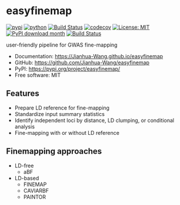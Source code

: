 # easyfinemap


[![pypi](https://img.shields.io/pypi/v/easyfinemap.svg)](https://pypi.org/project/easyfinemap/)
[![python](https://img.shields.io/pypi/pyversions/easyfinemap.svg)](https://pypi.org/project/easyfinemap/)
[![Build Status](https://github.com/Jianhua-Wang/easyfinemap/actions/workflows/dev.yml/badge.svg)](https://github.com/Jianhua-Wang/easyfinemap/actions/workflows/dev.yml)
[![codecov](https://codecov.io/gh/Jianhua-Wang/easyfinemap/branch/main/graphs/badge.svg)](https://codecov.io/github/Jianhua-Wang/easyfinemap)
[![License: MIT](https://img.shields.io/badge/License-MIT-yellow.svg)](https://opensource.org/licenses/MIT)
[![PyPI download month](https://img.shields.io/pypi/dm/easyfinemap.svg)](https://pypi.org/project/easyfinemap/)
[![Build Status](https://github.com/Jianhua-Wang/easyfinemap/actions/workflows/python-package-conda.yml/badge.svg)](https://github.com/Jianhua-Wang/easyfinemap/actions/workflows/python-package-conda.yml)


user-friendly pipeline for GWAS fine-mapping


* Documentation: <https://Jianhua-Wang.github.io/easyfinemap>
* GitHub: <https://github.com/Jianhua-Wang/easyfinemap>
* PyPI: <https://pypi.org/project/easyfinemap/>
* Free software: MIT


## Features
* Prepare LD reference for fine-mapping
* Standardize input summary statistics
* Identify independent loci by distance, LD clumping, or conditional analysis
* Fine-mapping with or without LD reference

## Finemapping approaches
* LD-free
    * aBF
* LD-based
    * FINEMAP
    * CAVIARBF
    * PAINTOR
